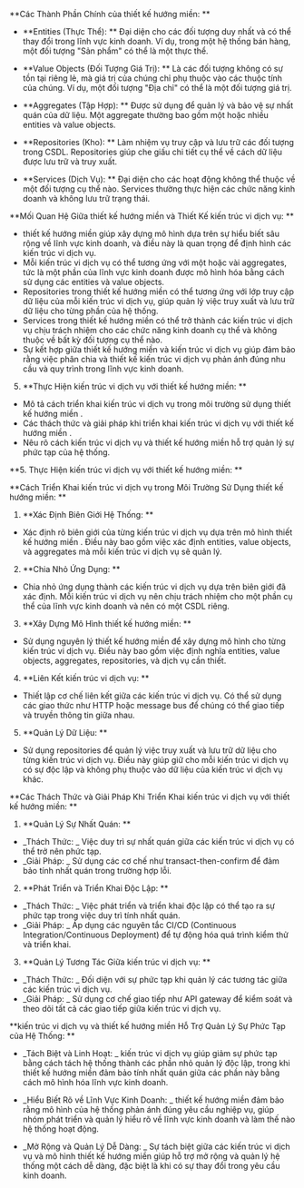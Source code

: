 

**Các Thành Phần Chính của thiết kế hướng miền: **

- **Entities (Thực Thể): ** Đại diện cho các đối tượng duy nhất và có thể thay đổi trong lĩnh vực kinh doanh. Ví dụ, trong một hệ thống bán hàng, một đối tượng "Sản phẩm" có thể là một thực thể.

- **Value Objects (Đối Tượng Giá Trị): ** Là các đối tượng không có sự tồn tại riêng lẻ, mà giá trị của chúng chỉ phụ thuộc vào các thuộc tính của chúng. Ví dụ, một đối tượng "Địa chỉ" có thể là một đối tượng giá trị.

- **Aggregates (Tập Hợp): ** Được sử dụng để quản lý và bảo vệ sự nhất quán của dữ liệu. Một aggregate thường bao gồm một hoặc nhiều entities và value objects.

- **Repositories (Kho): ** Làm nhiệm vụ truy cập và lưu trữ các đối tượng trong CSDL. Repositories giúp che giấu chi tiết cụ thể về cách dữ liệu được lưu trữ và truy xuất.

- **Services (Dịch Vụ): ** Đại diện cho các hoạt động không thể thuộc về một đối tượng cụ thể nào. Services thường thực hiện các chức năng kinh doanh và không lưu trữ trạng thái.

**Mối Quan Hệ Giữa thiết kế hướng miền và Thiết Kế kiến trúc vi dịch vụ: **

- thiết kế hướng miền giúp xây dựng mô hình dựa trên sự hiểu biết sâu rộng về lĩnh vực kinh doanh, và điều này là quan trọng để định hình các kiến trúc vi dịch vụ.
- Mỗi kiến trúc vi dịch vụ có thể tương ứng với một hoặc vài aggregates, tức là một phần của lĩnh vực kinh doanh được mô hình hóa bằng cách sử dụng các entities và value objects.
- Repositories trong thiết kế hướng miền có thể tương ứng với lớp truy cập dữ liệu của mỗi kiến trúc vi dịch vụ, giúp quản lý việc truy xuất và lưu trữ dữ liệu cho từng phần của hệ thống.
- Services trong thiết kế hướng miền có thể trở thành các kiến trúc vi dịch vụ chịu trách nhiệm cho các chức năng kinh doanh cụ thể và không thuộc về bất kỳ đối tượng cụ thể nào.
- Sự kết hợp giữa thiết kế hướng miền và kiến trúc vi dịch vụ giúp đảm bảo rằng việc phân chia và thiết kế kiến trúc vi dịch vụ phản ánh đúng nhu cầu và quy trình trong lĩnh vực kinh doanh.

5. **Thực Hiện kiến trúc vi dịch vụ với thiết kế hướng miền: **

- Mô tả cách triển khai kiến trúc vi dịch vụ trong môi trường sử dụng thiết kế hướng miền .
- Các thách thức và giải pháp khi triển khai kiến trúc vi dịch vụ với thiết kế hướng miền .
- Nêu rõ cách kiến trúc vi dịch vụ và thiết kế hướng miền hỗ trợ quản lý sự phức tạp của hệ thống.

**5. Thực Hiện kiến trúc vi dịch vụ với thiết kế hướng miền: **

**Cách Triển Khai kiến trúc vi dịch vụ trong Môi Trường Sử Dụng thiết kế hướng miền: **

1. **Xác Định Biên Giới Hệ Thống: **

- Xác định rõ biên giới của từng kiến trúc vi dịch vụ dựa trên mô hình thiết kế hướng miền . Điều này bao gồm việc xác định entities, value objects, và aggregates mà mỗi kiến trúc vi dịch vụ sẽ quản lý.

2. **Chia Nhỏ Ứng Dụng: **

- Chia nhỏ ứng dụng thành các kiến trúc vi dịch vụ dựa trên biên giới đã xác định. Mỗi kiến trúc vi dịch vụ nên chịu trách nhiệm cho một phần cụ thể của lĩnh vực kinh doanh và nên có một CSDL riêng.

3. **Xây Dựng Mô Hình thiết kế hướng miền: **

- Sử dụng nguyên lý thiết kế hướng miền để xây dựng mô hình cho từng kiến trúc vi dịch vụ. Điều này bao gồm việc định nghĩa entities, value objects, aggregates, repositories, và dịch vụ cần thiết.

4. **Liên Kết kiến trúc vi dịch vụ: **

- Thiết lập cơ chế liên kết giữa các kiến trúc vi dịch vụ. Có thể sử dụng các giao thức như HTTP hoặc message bus để chúng có thể giao tiếp và truyền thông tin giữa nhau.

5. **Quản Lý Dữ Liệu: **

- Sử dụng repositories để quản lý việc truy xuất và lưu trữ dữ liệu cho từng kiến trúc vi dịch vụ. Điều này giúp giữ cho mỗi kiến trúc vi dịch vụ có sự độc lập và không phụ thuộc vào dữ liệu của kiến trúc vi dịch vụ khác.

**Các Thách Thức và Giải Pháp Khi Triển Khai kiến trúc vi dịch vụ với thiết kế hướng miền: **

1. **Quản Lý Sự Nhất Quán: **

- _Thách Thức: _ Việc duy trì sự nhất quán giữa các kiến trúc vi dịch vụ có thể trở nên phức tạp.
- _Giải Pháp: _ Sử dụng các cơ chế như transact-then-confirm để đảm bảo tính nhất quán trong trường hợp lỗi.

2. **Phát Triển và Triển Khai Độc Lập: **

- _Thách Thức: _ Việc phát triển và triển khai độc lập có thể tạo ra sự phức tạp trong việc duy trì tính nhất quán.
- _Giải Pháp: _ Áp dụng các nguyên tắc CI/CD (Continuous Integration/Continuous Deployment) để tự động hóa quá trình kiểm thử và triển khai.

3. **Quản Lý Tương Tác Giữa kiến trúc vi dịch vụ: **

- _Thách Thức: _ Đối diện với sự phức tạp khi quản lý các tương tác giữa các kiến trúc vi dịch vụ.
- _Giải Pháp: _ Sử dụng cơ chế giao tiếp như API gateway để kiểm soát và theo dõi tất cả các giao tiếp giữa kiến trúc vi dịch vụ.

**kiến trúc vi dịch vụ và thiết kế hướng miền Hỗ Trợ Quản Lý Sự Phức Tạp của Hệ Thống: **

- _Tách Biệt và Linh Hoạt: _ kiến trúc vi dịch vụ giúp giảm sự phức tạp bằng cách tách hệ thống thành các phần nhỏ quản lý độc lập, trong khi thiết kế hướng miền đảm bảo tính nhất quán giữa các phần này bằng cách mô hình hóa lĩnh vực kinh doanh.

- _Hiểu Biết Rõ về Lĩnh Vực Kinh Doanh: _ thiết kế hướng miền đảm bảo rằng mô hình của hệ thống phản ánh đúng yêu cầu nghiệp vụ, giúp nhóm phát triển và quản lý hiểu rõ về lĩnh vực kinh doanh và làm thế nào hệ thống hoạt động.

- _Mở Rộng và Quản Lý Dễ Dàng: _ Sự tách biệt giữa các kiến trúc vi dịch vụ và mô hình thiết kế hướng miền giúp hỗ trợ mở rộng và quản lý hệ thống một cách dễ dàng, đặc biệt là khi có sự thay đổi trong yêu cầu kinh doanh.
